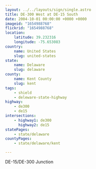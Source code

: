 ```yaml
---
layout: ../../layouts/sign/single.astro
title: DE-300 West at DE-15 South
date: 2004-10-01 00:00:00 +0000 +0000
imageid: "1654988768"
flickrid: "1654988768"
location:
    latitude: 39.232316
    longitude: -75.653083
country:
    name: United States
    slug: united-states
state:
    name: Delaware
    slug: delaware
county:
    name: Kent County
    slug: kent
tags:
    - shield
    - deleware-state-highway
highway:
    - de300
    - de15
intersections:
    - highway1: de300
      highway2: de15
statePages:
    - state/delaware
countyPages:
    - state/delaware/kent

---
```

DE-15/DE-300 Junction